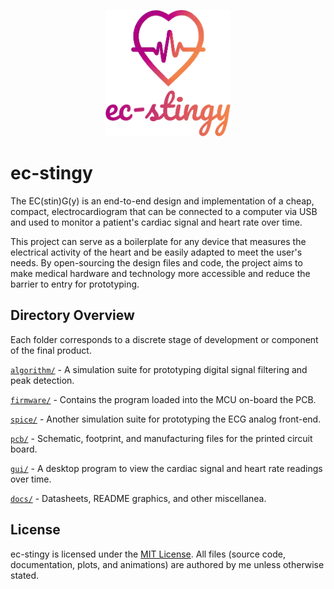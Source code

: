 <p align="center">
  <img src="https://raw.githubusercontent.com/stevefarra/ec-stingy/main/docs/visuals/logo.png" alt="Project logo" width="200">
</p>

# ec-stingy
The EC(stin)G(y) is an end-to-end design and implementation of a cheap, compact, electrocardiogram that can be connected to a computer via USB and used to monitor a patient's cardiac signal and heart rate over time.

This project can serve as a boilerplate for any device that measures the electrical activity of the heart and be easily adapted to meet the user's needs. By open-sourcing the design files and code, the project aims to make medical hardware and technology more accessible and reduce the barrier to entry for prototyping. 

## Directory Overview
Each folder corresponds to a discrete stage of development or component of the final product.

[`algorithm/`](algorithm/) - A simulation suite for prototyping digital signal filtering and peak detection.

[`firmware/`](firmware/) - Contains the program loaded into the MCU on-board the PCB.

[`spice/`](spice/) - Another simulation suite for prototyping the ECG analog front-end.

[`pcb/`](pcb/) - Schematic, footprint, and manufacturing files for the printed circuit board.

[`gui/`](gui/) - A desktop program to view the cardiac signal and heart rate readings over time.

[`docs/`](gui/) - Datasheets, README graphics, and other miscellanea.

## License

ec-stingy is licensed under the [MIT License](LICENSE). All files (source code, documentation, plots, and animations) are authored by me unless otherwise stated.